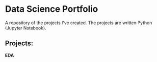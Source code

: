 # Data Science Portfolio

A repository of the projects I've created. The projects are written Python (Jupyter Notebook).

## Projects:

**EDA**
